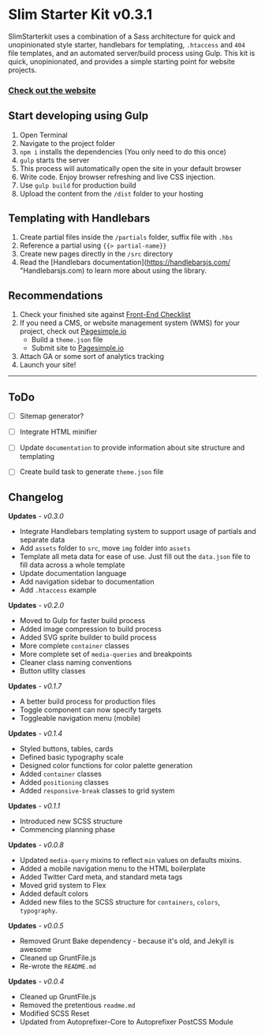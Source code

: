 # Slim Starter Kit v0.3.1

SlimStarterkit uses a combination of a Sass architecture for quick and unopinionated style starter, handlebars for templating, `.htaccess` and `404` file templates, and an automated server/build process using Gulp. This kit is quick, unopinionated, and provides a simple starting point for website projects. 

### [Check out the website](http://simongooder.com/slim-starterkit)

## Start developing using Gulp  

1. Open Terminal  
2. Navigate to the project folder  
3. `npm i` installs the dependencies (You only need to do this once)  
4. `gulp` starts the server  
5. This process will automatically open the site in your default browser  
6. Write code. Enjoy browser refreshing and live CSS injection.   
7. Use `gulp build` for production build
8. Upload the content from the `/dist` folder to your hosting

## Templating with Handlebars
1. Create partial files inside the `/partials` folder, suffix file with `.hbs`
2. Reference a partial using `{{> partial-name}}`
3. Create new pages directly in the `/src` directory
4. Read the [Handlebars documentation](https://handlebarsjs.com/ "Handlebarsjs.com) to learn more about using the library.


## Recommendations 

1. Check your finished site against [Front-End Checklist](https://github.com/thedaviddias/Front-End-Checklist)
2. If you need a CMS, or website management system (WMS) for your project, check out [Pagesimple.io](http://pagesimple.io)
    - Build a `theme.json` file
    - Submit site to [Pagesimple.io](http://pagesimple.io)
3. Attach GA or some sort of analytics tracking
4. Launch your site!


----

## ToDo

- [ ] Sitemap generator?
- [ ] Integrate HTML minifier
- [ ] Update `documentation` to provide information about site structure and templating
- [ ] Create build task to generate `theme.json` file


## Changelog

__Updates__ - *v0.3.0* 
- Integrate Handlebars templating system to support usage of partials and separate data
- Add `assets` folder to `src`, move `img` folder into `assets`
- Template all meta data for ease of use. Just fill out the `data.json` file to fill data across a whole template
- Update documentation language
- Add navigation sidebar to documentation
- Add `.htaccess` example

__Updates__ - *v0.2.0*
- Moved to Gulp for faster build process
- Added image compression to build process
- Added SVG sprite builder to build process
- More complete `container` classes
- More complete set of `media-queries` and breakpoints
- Cleaner class naming conventions
- Button utlity classes

__Updates__ - *v0.1.7*
- A better build process for production files
- Toggle component can now specify targets
- Toggleable navigation menu (mobile)

__Updates__ - *v0.1.4*
- Styled buttons, tables, cards
- Defined basic typography scale
- Designed color functions for color palette generation
- Added `container` classes
- Added `positioning` classes
- Added `responsive-break` classes to grid system

__Updates__ - *v0.1.1*
- Introduced new SCSS structure
- Commencing planning phase

__Updates__ - *v0.0.8*
- Updated `media-query` mixins to reflect `min` values on defaults mixins.
- Added a mobile navigation menu to the HTML boilerplate
- Added Twitter Card meta, and standard meta tags
- Moved grid system to Flex
- Added default colors
- Added new files to the SCSS structure for `containers`, `colors`, `typography`.

__Updates__ - *v0.0.5*
- Removed Grunt Bake dependency - because it's old, and Jekyll is awesome
- Cleaned up GruntFile.js
- Re-wrote the `README.md`

__Updates__ - *v0.0.4*
- Cleaned up GruntFile.js
- Removed the pretentious `readme.md`
- Modified SCSS Reset
- Updated from Autoprefixer-Core to Autoprefixer PostCSS Module